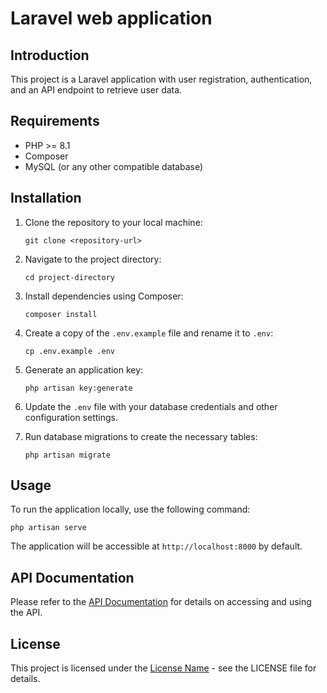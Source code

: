 
# Laravel web application 

## Introduction

This project is a Laravel application with user registration, authentication, and an API endpoint to retrieve user data.


## Requirements

- PHP >= 8.1
- Composer
- MySQL (or any other compatible database)

## Installation

1. Clone the repository to your local machine:

   ```
   git clone <repository-url>
   ```

2. Navigate to the project directory:

   ```
   cd project-directory
   ```

3. Install dependencies using Composer:

   ```
   composer install
   ```

4. Create a copy of the `.env.example` file and rename it to `.env`:

   ```
   cp .env.example .env
   ```

5. Generate an application key:

   ```
   php artisan key:generate
   ```

6. Update the `.env` file with your database credentials and other configuration settings.

7. Run database migrations to create the necessary tables:

   ```
   php artisan migrate
   ```

## Usage

To run the application locally, use the following command:

```
php artisan serve
```

The application will be accessible at `http://localhost:8000` by default.

## API Documentation

Please refer to the [API Documentation](api-documentation.md) for details on accessing and using the API.



## License

This project is licensed under the [License Name](LICENSE) - see the LICENSE file for details.


